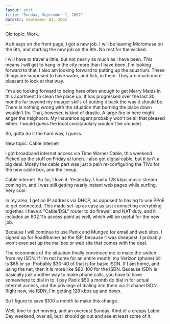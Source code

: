 ```yaml
---
layout: post
title: "Sunday, September 1, 2002"
datestr: September 01, 2002
---
```


Old topic: Work.

As it says on the front page, I got a new job. I will be leaving Micromuse
on the 6th, and starting the new job on the 9th. No rest for the wicked.

I will have to travel a little, but not nearly as much as I have been. This
means I will get to hang in the city more than I have been. I'm looking forward
to that. I also am looking forward to putting up the aquarium. These things
are supposed to have water, and fish, in them. They are much more pleasant to
look at that way.

I'm also looking forward to being here often enough to get Merry Maids in this
apartment to clean the place up. It has progressed over the last 30 months far
beyond my meager skills of putting it back the way it should be. There is nothing
wrong with the situation that burning the place down wouldn't fix. That, however,
is kind of drastic. A large fire in here might anger the neighbors. My insurance
agent probably won't be all that pleased either. I would guess the local constabulary
wouldn't be amused.

So, gotta do it the hard way, I guess.

New topic: Cable Internet

I got broadband internet access via Time Warner Cable, this weekend. Picked
up the stuff on Friday at lunch. I also got digital cable, but it isn't a big
deal. Mostly the cable part was just a pain re-configuring the TiVo for the
new cable box, and the lineup.

Cable internet. So far, I love it. Yesterday, I had a 128 kbps music stream
coming in, and I was still getting nearly instant web pages while surfing. Very
cool.

In my area, I get an IP address via DHCP, as opposed to having to use PPoE
to get connected. This made set-up as easy as just connecting everything together.
I have a "Cable/DSL" router to do firewall and NAT duty, and it includes
an 802.11b access point as well, which will be useful for the new job.

Because I will continue to use Panix and Munged for email and web sites, I
signed up for RoadRunner as the ISP, because it was cheapest. I probably won't
even set up the mailbox or web site that comes with the deal.

The economics of the situation finally convinced me to make the switch from
my ISDN. If I'm not home for an entire month, my Verizon (phone) bill is $65
or so. Probably $30-40 of that is for basic ISDN. If I am home, and using the
net, then it is more like $80-100 for the ISDN. Because ISDN is basically just
another way to make phone calls, you have to have somewhere to dial in to. I
pay Panix $50 a month do dial in for actual Internet access, and the privilege
of dialing into them via 2-chanel ISDN. Right now, via ISDN, I'm getting 128
kbps up and down.

So I figure to save $100 a month to make this change.

Well, time to get moving, and an overcast Sunday. Kind of a crappy Labor Day
weekend, over all, but I should go out and see at least some of it.

